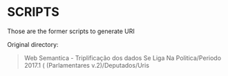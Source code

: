 # SCRIPTS

Those are the former scripts to generate URI

Original directory:
> Web Semantica - Triplificação dos dados Se Liga Na Politica/Periodo 2017.1 ( (Parlamentares v.2)/Deputados/Uris